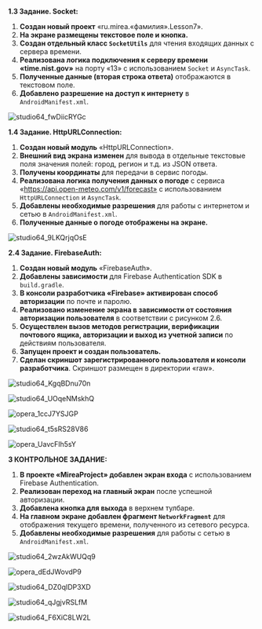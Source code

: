 **1.3 Задание. Socket:**

1.  **Создан новый проект** «ru.mirea.«фамилия».Lesson7».
2.  **На экране размещены текстовое поле и кнопка.**
3.  **Создан отдельный класс `SocketUtils`** для чтения входящих данных с сервера времени.
4.  **Реализована логика подключения к серверу времени «time.nist.gov»** на порту «13» с использованием `Socket` и `AsyncTask`.
5.  **Полученные данные (вторая строка ответа)** отображаются в текстовом поле.
6.  **Добавлено разрешение на доступ к интернету** в `AndroidManifest.xml`.

![studio64_fwDiicRYGc](https://github.com/user-attachments/assets/ee2685e1-7617-436d-8b64-8845ce4a23de)

**1.4 Задание. HttpURLConnection:**

1.  **Создан новый модуль** «HttpURLConnection».
2.  **Внешний вид экрана изменен** для вывода в отдельные текстовые поля значения полей: город, регион и т.д. из JSON ответа.
3.  **Получены координаты** для передачи в сервис погоды.
4.  **Реализована логика получения данных о погоде** с сервиса «https://api.open-meteo.com/v1/forecast» с использованием `HttpURLConnection` и `AsyncTask`.
5.  **Добавлены необходимые разрешения** для работы с интернетом и сетью в `AndroidManifest.xml`.
6.  **Полученные данные о погоде отображены на экране.**

![studio64_9LKQrjqOsE](https://github.com/user-attachments/assets/b5157bd5-0cda-4c19-9071-31326900f338)

**2.4 Задание. FirebaseAuth:**

1.  **Создан новый модуль** «FirebaseAuth».
2.  **Добавлены зависимости** для Firebase Authentication SDK в `build.gradle`.
3.  **В консоли разработчика «Firebase» активирован способ авторизации** по почте и паролю.
4.  **Реализовано изменение экрана в зависимости от состояния авторизации пользователя** в соответствии с рисунком 2.6.
5.  **Осуществлен вызов методов регистрации, верификации почтового ящика, авторизации и выход из учетной записи** по действиям пользователя.
6.  **Запущен проект и создан пользователь.**
7.  **Сделан скриншот зарегистрированного пользователя и консоли разработчика**. Скриншот размещен в директории «raw».

![studio64_KgqBDnu70n](https://github.com/user-attachments/assets/c447ce4b-5533-4342-a40c-28479d6bf2b5)

![studio64_UOqeNMskhQ](https://github.com/user-attachments/assets/37cfc1aa-d16e-4644-afee-567399f9e96f)

![opera_1ccJ7YSJGP](https://github.com/user-attachments/assets/997cd670-a2b5-453d-993a-a313dde68372)

![studio64_t5sRS28V86](https://github.com/user-attachments/assets/483ede01-ff57-4608-8bf9-83baac271088)

![opera_UavcFIh5sY](https://github.com/user-attachments/assets/081d3696-c08d-4762-8671-53b590d94472)

**3 КОНТРОЛЬНОЕ ЗАДАНИЕ:**

1.  **В проекте «MireaProject» добавлен экран входа** с использованием Firebase Authentication.
2.  **Реализован переход на главный экран** после успешной авторизации.
3.  **Добавлена кнопка для выхода** в верхнем тулбаре.
4.  **На главном экране добавлен фрагмент `NetworkFragment`** для отображения текущего времени, полученного из сетевого ресурса.
5.  **Добавлены необходимые разрешения** для работы с сетью в `AndroidManifest.xml`.

![studio64_2wzAkWUQq9](https://github.com/user-attachments/assets/dab4e535-240a-4ae5-b0b4-8b440b8b57aa)

![opera_dEdJWovdP9](https://github.com/user-attachments/assets/f4fc26a2-a3f6-4c26-95d2-dd8b2f9b0143)

![studio64_DZ0qIDP3XD](https://github.com/user-attachments/assets/a1a8c25c-0c60-45a0-9f63-a295658a6375)

![studio64_qJgjvRSLfM](https://github.com/user-attachments/assets/ba149ed9-2438-4bb1-b36d-0863301b7aa8)

![studio64_F6XiC8LW2L](https://github.com/user-attachments/assets/bf27d4fe-d267-4fab-9cc4-1776597d8f33)
